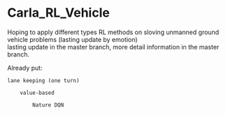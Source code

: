 # Carla_RL_Vehicle
Hoping to apply different types RL methods on sloving unmanned ground vehicle problems (lasting update by emotion)  
lasting update in the master branch, more detail information in the master branch.

Already put:
    
    lane keeping (one turn)
        
        value-based 
        
            Nature DQN


